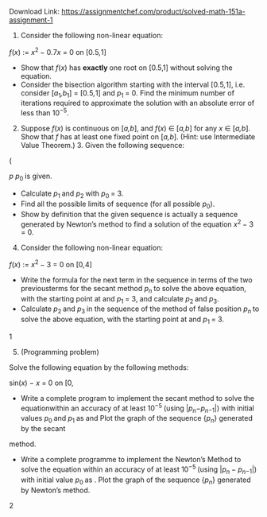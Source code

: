 Download Link: https://assignmentchef.com/product/solved-math-151a-assignment-1
<br>



<ol>

 <li>Consider the following non-linear equation:</li>

</ol>

<em>f</em>(<em>x</em>) := <em>x</em><sup>2 </sup>− 0<em>.</em>7<em>x </em>= 0          on [0<em>.</em>5<em>,</em>1]

<ul>

 <li>Show that <em>f</em>(<em>x</em>) has <strong>exactly </strong>one root on [0.5,1] without solving the equation.</li>

 <li>Consider the bisection algorithm starting with the interval [0<em>.</em>5<em>,</em>1], i.e. consider [<em>a</em><sub>1</sub><em>,b</em><sub>1</sub>] = [0<em>.</em>5<em>,</em>1] and <em>p</em><sub>1 </sub>= 0<em>.</em> Find the minimum number of iterations required to approximate the solution with an absolute error of less than 10<sup>−5</sup>.</li>

</ul>

<ol start="2">

 <li>Suppose <em>f</em>(<em>x</em>) is continuous on [<em>a,b</em>], and <em>f</em>(<em>x</em>) ∈ [<em>a,b</em>] for any <em>x </em>∈ [<em>a,b</em>]. Show that <em>f </em>has at least one fixed point on [<em>a,b</em>]. (Hint: use Intermediate Value Theorem.) 3. Given the following sequence:</li>

</ol>

(

<em>p p</em><sub>0 </sub>is given.

<ul>

 <li>Calculate <em>p</em><sub>1 </sub>and <em>p</em><sub>2 </sub>with <em>p</em><sub>0 </sub>= 3.</li>

 <li>Find all the possible limits of sequence (for all possible <em>p</em><sub>0</sub>).</li>

 <li>Show by definition that the given sequence is actually a sequence generated by Newton’s method to find a solution of the equation <em>x</em><sup>2 </sup>− 3 = 0.</li>

</ul>

<ol start="4">

 <li>Consider the following non-linear equation:</li>

</ol>

<em>f</em>(<em>x</em>) := <em>x</em><sup>2 </sup>− 3 = 0          on [0<em>,</em>4]

<ul>

 <li>Write the formula for the next term in the sequence in terms of the two previousterms for the secant method <em>p<sub>n </sub></em>to solve the above equation, with the starting point at and <em>p</em><sub>1 </sub>= 3, and calculate <em>p</em><sub>2 </sub>and <em>p</em><sub>3</sub>.</li>

 <li>Calculate <em>p</em><sub>2 </sub>and <em>p</em><sub>3 </sub>in the sequence of the method of false position <em>p<sub>n </sub></em>to solve the above equation, with the starting point at and <em>p</em><sub>1 </sub>= 3.</li>

</ul>

1

<ol start="5">

 <li>(Programming problem)</li>

</ol>

Solve the following equation by the following methods:

sin(<em>x</em>) − <em>x </em>= 0         on [0<em>,</em>

<ul>

 <li>Write a complete program to implement the secant method to solve the equationwithin an accuracy of at least 10<sup>−5 </sup>(using |<em>p<sub>n</sub></em>−<em>p<sub>n</sub></em><sub>−1</sub>|) with initial values <em>p</em><sub>0 </sub>and <em>p</em><sub>1 </sub>as and   Plot the graph of the sequence {<em>p<sub>n</sub></em>} generated by the secant</li>

</ul>

method.

<ul>

 <li>Write a complete programme to implement the Newton’s Method to solve the equation within an accuracy of at least 10<sup>−5 </sup>(using |<em>p<sub>n </sub></em>− <em>p<sub>n</sub></em><sub>−1</sub>|) with initial value <em>p</em><sub>0 </sub>as . Plot the graph of the sequence {<em>p<sub>n</sub></em>} generated by Newton’s method.</li>

</ul>

2